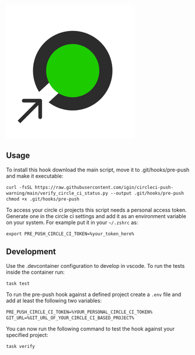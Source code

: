![Push Warning Logo](./logo.png)

## Usage

To install this hook download the main script, move it to .git/hooks/pre-push and make it executable:

```
curl -fsSL https://raw.githubusercontent.com/igin/circleci-push-warning/main/verify_circle_ci_status.py --output .git/hooks/pre-push
chmod +x .git/hooks/pre-push
```

To access your circle ci projects this script needs a personal access token. Generate one in the 
circle ci settings and add it as an environment variable on your system. For example put it in your
`~/.zshrc` as:

```
export PRE_PUSH_CIRCLE_CI_TOKEN=%your_token_here%
```

## Development

Use the .devcontainer configuration to develop in vscode. To run the tests  inside the container run:

```
task test
```

To run the pre-push hook against a defined project create a `.env` file and add at least the following two variables:

```
PRE_PUSH_CIRCLE_CI_TOKEN=%YOUR_PERSONAL_CIRCLE_CI_TOKEN%
GIT_URL=%GIT_URL_OF_YOUR_CIRCLE_CI_BASED_PROJECT%
```

You can now run the following command to test the hook against your specified project:

```
task verify
```